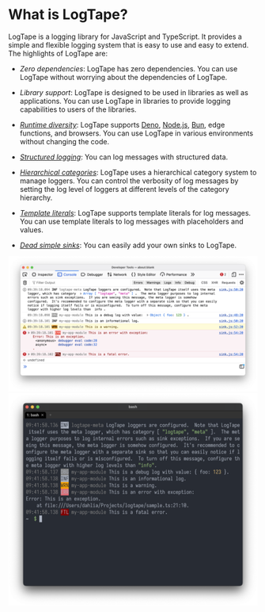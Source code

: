 What is LogTape?
===============

LogTape is a logging library for JavaScript and TypeScript.  It provides a
simple and flexible logging system that is easy to use and easy to extend.
The highlights of LogTape are:

 -  *Zero dependencies*: LogTape has zero dependencies.  You can use LogTape
    without worrying about the dependencies of LogTape.

 -  *Library support*: LogTape is designed to be used in libraries as well
    as applications.  You can use LogTape in libraries to provide logging
    capabilities to users of the libraries.

 -  [*Runtime diversity*](./manual/install.md): LogTape supports [Deno],
    [Node.js], [Bun], edge functions, and browsers.  You can use LogTape in
    various environments without changing the code.

 -  [*Structured logging*](./manual/start.md#structured-logging): You can log
    messages with structured data.

 -  [*Hierarchical categories*](./manual/categories.md): LogTape uses
    a hierarchical category system to manage loggers.  You can control
    the verbosity of log messages by setting the log level of loggers at
    different levels of the category hierarchy.

 -  [*Template literals*](./manual/start.md#how-to-log): LogTape supports
    template literals for log messages.  You can use template literals to log
    messages with placeholders and values.

 -  [*Dead simple sinks*](./manual/sinks.md): You can easily add your own sinks
    to LogTape.

![](./screenshots/web-console.png)
![](./screenshots/terminal-console.png)

[Deno]: https://deno.com/
[Node.js]: https://nodejs.org/
[Bun]: https://bun.sh/